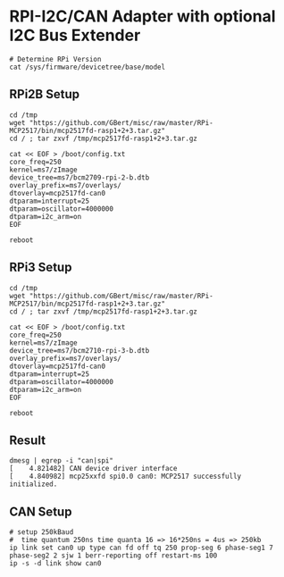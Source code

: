 RPI-I2C/CAN Adapter with optional I2C Bus Extender
==================================================

```
# Determine RPi Version
cat /sys/firmware/devicetree/base/model
```

RPi2B Setup
----------
```
cd /tmp
wget "https://github.com/GBert/misc/raw/master/RPi-MCP2517/bin/mcp2517fd-rasp1+2+3.tar.gz"
cd / ; tar zxvf /tmp/mcp2517fd-rasp1+2+3.tar.gz

cat << EOF > /boot/config.txt
core_freq=250
kernel=ms7/zImage
device_tree=ms7/bcm2709-rpi-2-b.dtb
overlay_prefix=ms7/overlays/
dtoverlay=mcp2517fd-can0
dtparam=interrupt=25
dtparam=oscillator=4000000
dtparam=i2c_arm=on
EOF

reboot
```

RPi3 Setup
----------
```
cd /tmp
wget "https://github.com/GBert/misc/raw/master/RPi-MCP2517/bin/mcp2517fd-rasp1+2+3.tar.gz"
cd / ; tar zxvf /tmp/mcp2517fd-rasp1+2+3.tar.gz

cat << EOF > /boot/config.txt 
core_freq=250
kernel=ms7/zImage
device_tree=ms7/bcm2710-rpi-3-b.dtb
overlay_prefix=ms7/overlays/
dtoverlay=mcp2517fd-can0
dtparam=interrupt=25
dtparam=oscillator=4000000
dtparam=i2c_arm=on
EOF

reboot
```

Result
------
```
dmesg | egrep -i "can|spi" 
[    4.821482] CAN device driver interface
[    4.840982] mcp25xxfd spi0.0 can0: MCP2517 successfully initialized.
```

CAN Setup
---------
```
# setup 250kBaud
#  time quantum 250ns time quanta 16 => 16*250ns = 4us => 250kb
ip link set can0 up type can fd off tq 250 prop-seg 6 phase-seg1 7 phase-seg2 2 sjw 1 berr-reporting off restart-ms 100
ip -s -d link show can0
```
